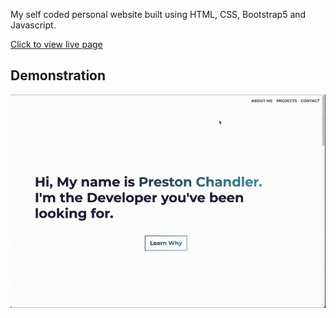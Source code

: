 My self coded personal website built using HTML, CSS, Bootstrap5 and Javascript.

[Click to view live page](https://pchandler858.github.io/My-Portfolio/)

## Demonstration

![screen-gif](/assets/demo.gif)
